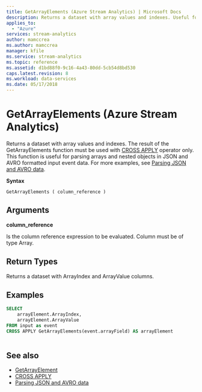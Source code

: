 ```yaml
---
title: GetArrayElements (Azure Stream Analytics) | Microsoft Docs
description: Returns a dataset with array values and indexes. Useful for parsing arrays and nested objects in JSON and AVRO data.
applies_to: 
  - "Azure"
services: stream-analytics
author: mamccrea
ms.author: mamccrea
manager: kfile
ms.service: stream-analytics
ms.topic: reference
ms.assetid: d1bd88f0-9c16-4a43-80dd-5cb54d8bd530
caps.latest.revision: 8
ms.workload: data-services
ms.date: 05/17/2018
---
```

# GetArrayElements (Azure Stream Analytics)
Returns a dataset with array values and indexes. The result of the GetArrayElements function must be used with [CROSS APPLY](apply-azure-stream-analytics.md) operator only.  This function is useful for parsing arrays and nested objects in JSON and AVRO formatted input event data. For more examples, see [Parsing JSON and AVRO data](http://docs.microsoft.com/azure/stream-analytics/stream-analytics-parsing-json).
  
 **Syntax**  
  
```  
GetArrayElements ( column_reference )  
```  
  
## Arguments  
 **column_reference**  
  
 Is the column reference expression to be evaluated. Column must be of type Array.  
  
## Return Types  
 Returns a dataset with ArrayIndex and ArrayValue columns.  
  
## Examples  
  
```SQL  
SELECT   
    arrayElement.ArrayIndex,  
    arrayElement.ArrayValue  
FROM input as event  
CROSS APPLY GetArrayElements(event.arrayField) AS arrayElement  
  
```  

## See also
- [GetArrayElement](getarrayelement-azure-stream-analytics.md)
- [CROSS APPLY](apply-azure-stream-analytics.md)
- [Parsing JSON and AVRO data](http://docs.microsoft.com/azure/stream-analytics/stream-analytics-parsing-json)
